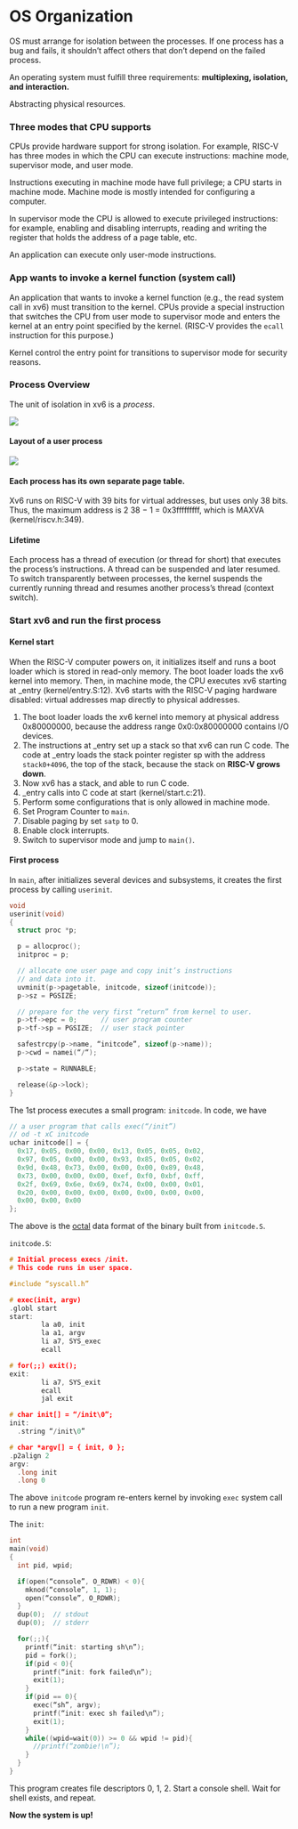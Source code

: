# OS Organization

OS must arrange for isolation between the processes. If one process has a bug and fails, it shouldn’t affect others that don’t depend on the failed process.

An operating system must fulfill three requirements: **multiplexing, isolation, and interaction.**

Abstracting physical resources.

### Three modes that CPU supports

CPUs provide hardware support for strong isolation. For example, RISC-V has three modes in which the CPU can execute instructions: machine mode, supervisor mode, and user mode.

Instructions executing in machine mode have full privilege; a CPU starts in machine mode. Machine mode is mostly intended for configuring a computer.

In supervisor mode the CPU is allowed to execute privileged instructions: for example, enabling and disabling interrupts, reading and writing the register that holds the address of a page table, etc.

An application can execute only user-mode instructions.

### App wants to invoke a kernel function \(system call\)

An application that wants to invoke a kernel function \(e.g., the read system call in xv6\) must transition to the kernel. CPUs provide a special instruction that switches the CPU from user mode to supervisor mode and enters the kernel at an entry point specified by the kernel. \(RISC-V provides the `ecall` instruction for this purpose.\)

Kernel control the entry point for transitions to supervisor mode for security reasons.

### Process Overview

The unit of isolation in xv6 is a _process_. 

![](../.gitbook/assets/image%20%284%29.png)

#### Layout of a user process

![](../.gitbook/assets/image%20%287%29.png)

#### Each process has its own separate page table.

Xv6 runs on RISC-V with 39 bits for virtual addresses, but uses only 38 bits. Thus, the maximum address is 2 38 − 1 = 0x3fffffffff, which is MAXVA \(kernel/riscv.h:349\).

#### Lifetime

Each process has a thread of execution \(or thread for short\) that executes the process’s instructions. A thread can be suspended and later resumed. To switch transparently between processes, the kernel suspends the currently running thread and resumes another process’s thread \(context switch\).

### Start xv6 and run the first process

#### Kernel start

When the RISC-V computer powers on, it initializes itself and runs a boot loader which is stored in read-only memory. The boot loader loads the xv6 kernel into memory. Then, in machine mode, the CPU executes xv6 starting at \_entry \(kernel/entry.S:12\). Xv6 starts with the RISC-V paging hardware disabled: virtual addresses map directly to physical addresses.

1. The boot loader loads the xv6 kernel into memory at physical address 0x80000000, because the address range 0x0:0x80000000 contains I/O devices.
2. The instructions at \_entry set up a stack so that xv6 can run C code. The code at \_entry loads the stack pointer register sp with the address `stack0+4096`, the top of the stack, because the stack on **RISC-V grows down**.
3. Now xv6 has a stack, and able to run C code.
4. \_entry calls into C code at start \(kernel/start.c:21\).
5. Perform some configurations that is only allowed in machine mode.
6. Set Program Counter to `main`.
7. Disable paging by set `satp` to 0.
8. Enable clock interrupts.
9. Switch to supervisor mode and jump to `main()`.

#### First process

In `main`, after initializes several devices and subsystems, it creates the first process by calling `userinit`.

```c
void
userinit(void)
{
  struct proc *p;

  p = allocproc();
  initproc = p;

  // allocate one user page and copy init’s instructions
  // and data into it.
  uvminit(p->pagetable, initcode, sizeof(initcode));
  p->sz = PGSIZE;

  // prepare for the very first “return” from kernel to user.
  p->tf->epc = 0;      // user program counter
  p->tf->sp = PGSIZE;  // user stack pointer

  safestrcpy(p->name, “initcode”, sizeof(p->name));
  p->cwd = namei(“/“);

  p->state = RUNNABLE;

  release(&p->lock);
}
```

The 1st process executes a small program: `initcode`. In code, we have

```c
// a user program that calls exec(“/init”)
// od -t xC initcode
uchar initcode[] = {
  0x17, 0x05, 0x00, 0x00, 0x13, 0x05, 0x05, 0x02,
  0x97, 0x05, 0x00, 0x00, 0x93, 0x85, 0x05, 0x02,
  0x9d, 0x48, 0x73, 0x00, 0x00, 0x00, 0x89, 0x48,
  0x73, 0x00, 0x00, 0x00, 0xef, 0xf0, 0xbf, 0xff,
  0x2f, 0x69, 0x6e, 0x69, 0x74, 0x00, 0x00, 0x01,
  0x20, 0x00, 0x00, 0x00, 0x00, 0x00, 0x00, 0x00,
  0x00, 0x00, 0x00
};
```

The above is the [octal](https://en.wikipedia.org/wiki/Octal) data format of the binary built from `initcode.S`.

`initcode.S`:

```c
# Initial process execs /init.
# This code runs in user space.

#include “syscall.h”

# exec(init, argv)
.globl start
start:
        la a0, init
        la a1, argv
        li a7, SYS_exec
        ecall

# for(;;) exit();
exit:
        li a7, SYS_exit
        ecall
        jal exit

# char init[] = “/init\0”;
init:
  .string “/init\0”

# char *argv[] = { init, 0 };
.p2align 2
argv:
  .long init
  .long 0
```

The above `initcode` program re-enters kernel by invoking `exec` system call to run a new program `init`.

The `init`:

```c
int
main(void)
{
  int pid, wpid;

  if(open(“console”, O_RDWR) < 0){
    mknod(“console”, 1, 1);
    open(“console”, O_RDWR);
  }
  dup(0);  // stdout
  dup(0);  // stderr

  for(;;){
    printf(“init: starting sh\n”);
    pid = fork();
    if(pid < 0){
      printf(“init: fork failed\n”);
      exit(1);
    }
    if(pid == 0){
      exec(“sh”, argv);
      printf(“init: exec sh failed\n”);
      exit(1);
    }
    while((wpid=wait(0)) >= 0 && wpid != pid){
      //printf(“zombie!\n”);
    }
  }
}
```

This program creates file descriptors 0, 1, 2. Start a console shell. Wait for shell exists, and repeat.

**Now the system is up!**

